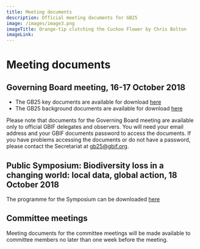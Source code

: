 ```yaml
---
title: Meeting documents
description: Official meeting documents for GB25
image: /images/image3.png
imageTitle: Orange-tip clutching the Cuckoo Flower by Chris Bolton
imageLink: 
---
```


# Meeting documents

## Governing Board meeting, 16-17 October 2018

- The GB25 key documents are available for download [here](https://directory.gbif.org/documents/governing_board/GB25_2018_Kilkenny/GB25_Pre-meeting_documents/)
- The GB25 background documents are available for download [here](https://directory.gbif.org/documents/governing_board/GB25_2018_Kilkenny/GB25_Background_documents/)

Please note that documents for the Governing Board meeting are available only to official GBIF delegates and observers. You will need your email address and your GBIF documents password to access the documents. If you have problems accessing the documents or do not have a password, please contact the Secretariat at gb25@gbif.org. 

## Public Symposium: Biodiversity loss in a changing world: local data, global action, 18 October 2018

The programme for the Symposium can be downloaded [here](https://gb25.gbif.org/raw/GB25_Public_Symposium_Programme_WEB.pdf) 

## Committee meetings
Meeting documents for the committee meetings will be made available to committee members no later than one week before the meeting.

